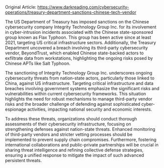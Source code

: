 Original Article: https://www.darkreading.com/cybersecurity-operations/treasury-department-sanctions-chinese-tech-vendor

The US Department of Treasury has imposed sanctions on the Chinese cybersecurity company Integrity Technology Group Inc. for its involvement in cyber-intrusion incidents associated with the Chinese state-sponsored group known as Flax Typhoon. This group has been active since at least 2021, targeting US critical infrastructure sectors. Additionally, the Treasury Department uncovered a breach involving its third-party cybersecurity vendor, BeyondTrust, which enabled Chinese state-backed actors to exfiltrate data from workstations, highlighting the ongoing risks posed by Chinese APTs like Salt Typhoon.

The sanctioning of Integrity Technology Group Inc. underscores ongoing cybersecurity threats from nation-state actors, particularly those linked to China, against US infrastructure. Targeting critical infrastructure and data breaches involving government systems emphasize the significant risks and vulnerabilities within current cybersecurity frameworks. This situation highlights the need for robust mechanisms to manage third-party vendor risks and the broader challenge of defending against sophisticated cyber-espionage activities, impacting national security and economic interests.

To address these threats, organizations should conduct thorough assessments of their cybersecurity infrastructure, focusing on strengthening defenses against nation-state threats. Enhanced monitoring of third-party vendors and stricter vetting processes should be implemented to prevent supply chain compromises. Furthermore, fostering international collaborations and public-private partnerships will be crucial in sharing threat intelligence and refining collective defense strategies, ensuring a unified response to mitigate the impact of such advanced persistent threats.